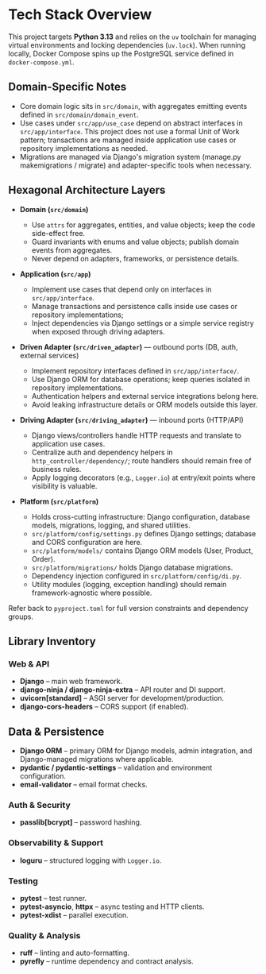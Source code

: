 # Tech Stack Overview

This project targets **Python 3.13** and relies on the `uv` toolchain for managing virtual environments and locking dependencies (`uv.lock`). When running locally, Docker Compose spins up the PostgreSQL service defined in `docker-compose.yml`.

## Domain-Specific Notes

- Core domain logic sits in `src/domain`, with aggregates emitting events defined in `src/domain/domain_event`.
- Use cases under `src/app/use_case` depend on abstract interfaces in `src/app/interface`. This project does not use a formal Unit of Work pattern; transactions are managed inside application use cases or repository implementations as needed.
- Migrations are managed via Django's migration system (manage.py makemigrations / migrate) and adapter-specific tools when necessary.

## Hexagonal Architecture Layers

- **Domain (`src/domain`)**

  - Use `attrs` for aggregates, entities, and value objects; keep the code side-effect free.
  - Guard invariants with enums and value objects; publish domain events from aggregates.
  - Never depend on adapters, frameworks, or persistence details.

- **Application (`src/app`)**

  - Implement use cases that depend only on interfaces in `src/app/interface`.
  - Manage transactions and persistence calls inside use cases or repository implementations;
  - Inject dependencies via Django settings or a simple service registry when exposed through driving adapters.

- **Driven Adapter (`src/driven_adapter`)** — outbound ports (DB, auth, external services)

  - Implement repository interfaces defined in `src/app/interface/`.
  - Use Django ORM for database operations; keep queries isolated in repository implementations.
  - Authentication helpers and external service integrations belong here.
  - Avoid leaking infrastructure details or ORM models outside this layer.

- **Driving Adapter (`src/driving_adapter`)** — inbound ports (HTTP/API)

  - Django views/controllers handle HTTP requests and translate to application use cases.
  - Centralize auth and dependency helpers in `http_controller/dependency/`; route handlers should remain free of business rules.
  - Apply logging decorators (e.g., `Logger.io`) at entry/exit points where visibility is valuable.

- **Platform (`src/platform`)**
  - Holds cross-cutting infrastructure: Django configuration, database models, migrations, logging, and shared utilities.
  - `src/platform/config/settings.py` defines Django settings; database and CORS configuration are here.
  - `src/platform/models/` contains Django ORM models (User, Product, Order).
  - `src/platform/migrations/` holds Django database migrations.
  - Dependency injection configured in `src/platform/config/di.py`.
  - Utility modules (logging, exception handling) should remain framework-agnostic where possible.

Refer back to `pyproject.toml` for full version constraints and dependency groups.

## Library Inventory

### Web & API

- **Django** – main web framework.
- **django-ninja / django-ninja-extra** – API router and DI support.
- **uvicorn[standard]** – ASGI server for development/production.
- **django-cors-headers** – CORS support (if enabled).

## Data & Persistence

- **Django ORM** – primary ORM for Django models, admin integration, and Django-managed migrations where applicable.
- **pydantic / pydantic-settings** – validation and environment configuration.
- **email-validator** – email format checks.

### Auth & Security

- **passlib[bcrypt]** – password hashing.

### Observability & Support

- **loguru** – structured logging with `Logger.io`.

### Testing

- **pytest** – test runner.
- **pytest-asyncio**, **httpx** – async testing and HTTP clients.
- **pytest-xdist** – parallel execution.

### Quality & Analysis

- **ruff** – linting and auto-formatting.
- **pyrefly** – runtime dependency and contract analysis.
